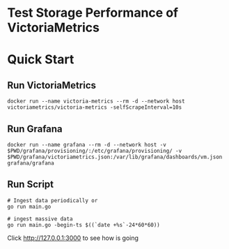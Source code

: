 # Test Storage Performance of VictoriaMetrics

# Quick Start

## Run VictoriaMetrics

```shell
docker run --name victoria-metrics --rm -d --network host victoriametrics/victoria-metrics -selfScrapeInterval=10s
```

## Run Grafana

```shell
docker run --name grafana --rm -d --network host -v $PWD/grafana/provisioning/:/etc/grafana/provisioning/ -v $PWD/grafana/victoriametrics.json:/var/lib/grafana/dashboards/vm.json grafana/grafana
```

## Run Script

```shell
# Ingest data periodically or
go run main.go

# ingest massive data
go run main.go -begin-ts $((`date +%s`-24*60*60))
```

Click http://127.0.0.1:3000 to see how is going
